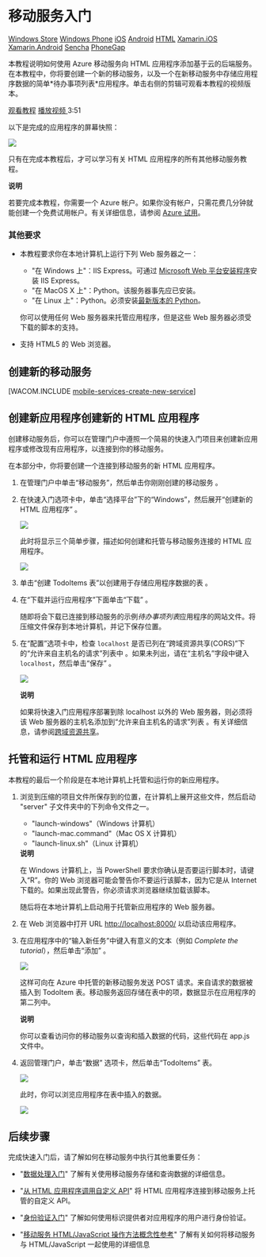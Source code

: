 <properties pageTitle="Get Started with Azure Mobile Services for HTML 5 apps" metaKeywords="" description="Follow this tutorial to get started using Azure Mobile Services for HTML development. " metaCanonical="" services="" documentationCenter="Mobile" title="Get started with Mobile Services" authors="glenga" solutions="" manager="" editor="" />

<a name="getting-started"> </a>
# 移动服务入门

<div class="dev-center-tutorial-selector sublanding">
	<a href="/zh-cn/documentation/articles/mobile-services-windows-store-get-started" title="Windows Store">Windows Store</a>
	<a href="/zh-cn/documentation/articles/mobile-services-windows-phone-get-started" title="Windows Phone">Windows Phone</a>
	<a href="/zh-cn/documentation/articles/mobile-services-ios-get-started" title="iOS">iOS</a>
	<a href="/zh-cn/documentation/articles/mobile-services-android-get-started" title="Android">Android</a>
	<a href="/zh-cn/documentation/articles/mobile-services-html-get-started" title="HTML" class="current">HTML</a>
	<a href="/zh-cn/documentation/articles/partner-xamarin-mobile-services-ios-get-started" title="Xamarin.iOS">Xamarin.iOS</a>
	<a href="/zh-cn/documentation/articles/partner-xamarin-mobile-services-android-get-started" title="Xamarin.Android">Xamarin.Android</a>
	<a href="/zh-cn/documentation/articles/partner-sencha-mobile-services-get-started/" title="Sencha">Sencha</a>
	<a href="/zh-cn/documentation/articles/mobile-services-javascript-backend-phonegap-get-started/" title="PhoneGap">PhoneGap</a>
</div>

<!--<div class="dev-center-tutorial-subselector">
	<a href="/zh-cn/documentation/articles/mobile-services-dotnet-backend-html-get-started/" title=".NET backend">.NET 后端</a> | 
	<a href="/zh-cn/documentation/articles/mobile-services-html-get-started/"  title="JavaScript backend" class="current">JavaScript 后端</a>
</div>-->

<div class="dev-onpage-video-clear clearfix">
<div class="dev-onpage-left-content">
<p>本教程说明如何使用 Azure 移动服务向 HTML 应用程序添加基于云的后端服务。在本教程中，你将要创建一个新的移动服务，以及一个在新移动服务中存储应用程序数据的简单*待办事项列表*应用程序。单击右侧的剪辑可观看本教程的视频版本。</p>
</div>

</div>
<div class="dev-onpage-video-wrapper"><a href="http://go.microsoft.com/fwlink/?LinkId=287040" target="_blank" class="label">观看教程</a> <a style="background-image: url('/media/devcenter/mobile/videos/mobile-html-get-started-180x120.png') !important;" href="http://go.microsoft.com/fwlink/?LinkId=287040" target="_blank" class="dev-onpage-video"><span class="icon">播放视频 </span></a> <span class="time">3:51</span></div>
</div>

以下是完成的应用程序的屏幕快照：

![][0]

只有在完成本教程后，才可以学习有关 HTML 应用程序的所有其他移动服务教程。

<div class="dev-callout"><b>说明</b>

<p>若要完成本教程，你需要一个 Azure 帐户。如果你没有帐户，只需花费几分钟就能创建一个免费试用帐户。有关详细信息，请参阅 <a href="/pricing/1rmb-trial/ target="_blank">Azure 试用</a>。</p>
</div>

<a name="create-new-service"> </a>
### 其他要求

-   本教程要求你在本地计算机上运行下列 Web 服务器之一：

    -   "在 Windows 上"：IIS Express。可通过 [Microsoft Web 平台安装程序][]安装 IIS Express。
    -   "在 MacOS X 上"：Python。该服务器事先应已安装。
    -   "在 Linux 上"：Python。必须安装[最新版本的 Python][]。

    你可以使用任何 Web 服务器来托管应用程序，但是这些 Web 服务器必须受下载的脚本的支持。

-   支持 HTML5 的 Web 浏览器。

## 创建新的移动服务

[WACOM.INCLUDE [mobile-services-create-new-service](../includes/mobile-services-create-new-service.md)]

## 

## 创建新应用程序创建新的 HTML 应用程序

创建移动服务后，你可以在管理门户中遵照一个简易的快速入门项目来创建新应用程序或修改现有应用程序，以连接到你的移动服务。

在本部分中，你将要创建一个连接到移动服务的新 HTML 应用程序。

1.  在管理门户中单击“移动服务”，然后单击你刚刚创建的移动服务 。

2.  在快速入门选项卡中，单击“选择平台”下的“Windows”，然后展开“创建新的 HTML 应用程序” 。

    ![][1]

    此时将显示三个简单步骤，描述如何创建和托管与移动服务连接的 HTML 应用程序。

    ![][2]

3.  单击“创建 TodoItems 表”以创建用于存储应用程序数据的表 。

4.  在“下载并运行应用程序”下面单击“下载” 。

    随即将会下载已连接到移动服务的示例*待办事项列表*应用程序的网站文件。将压缩文件保存到本地计算机，并记下保存位置。

5.  在“配置”选项卡中，检查 `localhost` 是否已列在“跨域资源共享(CORS)”下的“允许来自主机名的请求”列表中 。如果未列出，请在“主机名”字段中键入 `localhost`，然后单击“保存” 。

    ![][3]

	<div class="dev-callout"><b>说明</b>

    <p>如果将快速入门应用程序部署到除 localhost 以外的 Web 服务器，则必须将该 Web 服务器的主机名添加到“允许来自主机名的请求”列表 。有关详细信息，请参阅<a href="http://msdn.microsoft.com/zh-cn/library/windowsazure/dn155871.aspx" target="_blank">跨域资源共享</a>。</p>
	</div>

## 托管和运行 HTML 应用程序

本教程的最后一个阶段是在本地计算机上托管和运行你的新应用程序。

1.  浏览到压缩的项目文件所保存到的位置，在计算机上展开这些文件，然后启动 "server" 子文件夹中的下列命令文件之一。

    -   "launch-windows"（Windows 计算机）
    -   "launch-mac.command"（Mac OS X 计算机）
    -   "launch-linux.sh"（Linux 计算机）

	<div class="dev-callout"><b>说明</b>

    <p>在 Windows 计算机上，当 PowerShell 要求你确认是否要运行脚本时，请键入“R”。你的 Web 浏览器可能会警告你不要运行该脚本，因为它是从 Internet 下载的。如果出现此警告，你必须请求浏览器继续加载该脚本。</p>
	</div>

    随后将在本地计算机上启动用于托管新应用程序的 Web 服务器。

2.  在 Web 浏览器中打开 URL <http://localhost:8000/> 以启动该应用程序。

3.  在应用程序中的“输入新任务”中键入有意义的文本（例如 *Complete the tutorial*），然后单击“添加” 。

    ![][4]

    这样可向在 Azure 中托管的新移动服务发送 POST 请求。来自请求的数据被插入到 TodoItem 表。移动服务返回存储在表中的项，数据显示在应用程序的第二列中。

	<div class="dev-callout"><b>说明</b>

    <p>你可以查看访问你的移动服务以查询和插入数据的代码，这些代码在 app.js 文件中。</p>
	</div>

4.  返回管理门户，单击“数据” 选项卡，然后单击“TodoItems” 表。

    ![][5]

    此时，你可以浏览应用程序在表中插入的数据。

    ![][6]
<a name="next-steps"> </a>
## 后续步骤

完成快速入门后，请了解如何在移动服务中执行其他重要任务：

-   "[数据处理入门][]"
    了解有关使用移动服务存储和查询数据的详细信息。

-   "[从 HTML 应用程序调用自定义 API][]"
    将 HTML 应用程序连接到移动服务上托管的自定义 API。

-   "[身份验证入门][]"
    了解如何使用标识提供者对应用程序的用户进行身份验证。

-   "[移动服务 HTML/JavaScript 操作方法概念性参考][]"
    了解有关如何将移动服务与 HTML/JavaScript 一起使用的详细信息

  [Windows 应用商店]: /zh-cn/documentation/articles/mobile-services-windows-store-get-started "Windows 应用商店"
  [Windows Phone]: /zh-cn/documentation/articles/mobile-services-windows-phone-get-started "Windows Phone"
  [iOS]: /zh-cn/documentation/articles/mobile-services-ios-get-started "iOS"
  [Android]: /zh-cn/documentation/articles/mobile-services-android-get-started "Android"
  [HTML]: /zh-cn/documentation/articles/mobile-services-html-get-started "HTML"
  [Xamarin.iOS]: /zh-cn/documentation/articles/partner-xamarin-mobile-services-ios-get-started "Xamarin.iOS"
  [Xamarin.Android]: /zh-cn/documentation/articles/partner-xamarin-mobile-services-android-get-started "Xamarin.Android"
  [Sencha]: /zh-cn/documentation/articles/partner-sencha-mobile-services-get-started/ "Sencha"
  [PhoneGap]: /zh-cn/documentation/articles/mobile-services-javascript-backend-phonegap-get-started/ "PhoneGap"
  [观看教程]: http://go.microsoft.com/fwlink/?LinkId=287040
  [0]: ./media/mobile-services-html-get-started/mobile-quickstart-completed-html.png
  [Azure 试用]: /pricing/1rmb-trial/
  [Microsoft Web 平台安装程序]: http://go.microsoft.com/fwlink/p/?LinkId=286333
  [最新版本的 Python]: http://go.microsoft.com/fwlink/p/?LinkId=286342
  [mobile-services-create-new-service]: ../includes/mobile-services-create-new-service.md
  [1]: ./media/mobile-services-html-get-started/mobile-portal-quickstart-html.png
  [2]: ./media/mobile-services-html-get-started/mobile-quickstart-steps-html.png
  [3]: ./media/mobile-services-html-get-started/mobile-services-set-cors-localhost.png
  [跨域资源共享]: http://msdn.microsoft.com/zh-cn/library/windowsazure/dn155871.aspx
  [4]: ./media/mobile-services-html-get-started/mobile-quickstart-startup-html.png
  [5]: ./media/mobile-services-html-get-started/mobile-data-tab.png
  [6]: ./media/mobile-services-html-get-started/mobile-data-browse.png
  [数据处理入门]: /zh-cn/develop/mobile/tutorials/get-started-with-data-html
  [从 HTML 应用程序调用自定义 API]: /zh-cn/documentation/articles/mobile-services-html-call-custom-api
  [身份验证入门]: /zh-cn/develop/mobile/tutorials/get-started-with-users-html
  [移动服务 HTML/JavaScript 操作方法概念性参考]: /zh-cn/develop/mobile/how-to-guides/work-with-html-js-client

